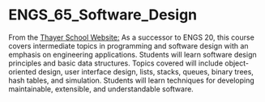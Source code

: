 # ENGS_65_Software_Design

From the [Thayer School Website:](https://engineering.dartmouth.edu/academics/courses/engs65) 
As a successor to ENGS 20, this course covers intermediate topics in programming and software design with an emphasis on engineering applications. Students will learn software design principles and basic data structures. Topics covered will include object-oriented design, user interface design, lists, stacks, queues, binary trees, hash tables, and simulation. Students will learn techniques for developing maintainable, extensible, and understandable software. 
